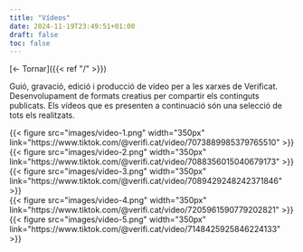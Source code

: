 ```yaml
---
title: "Vídeos"
date: 2024-11-19T23:49:51+01:00
draft: false
toc: false
---
```


[<- Tornar]({{< ref "/" >}})

Guió, gravació, edició i producció de vídeo per a les xarxes de Verificat. Desenvolupament de formats creatius per compartir els continguts publicats. Els vídeos que es presenten a continuació són una selecció de tots els realitzats.

<div class="grid grid-cols-3 gap-4">
    <div>{{< figure src="images/video-1.png" width="350px" link="https://www.tiktok.com/@verifi.cat/video/7073889985379765510" >}}</div>
    <div>{{< figure src="images/video-2.png" width="350px" link="https://www.tiktok.com/@verifi.cat/video/7088356015040679173" >}}</div>
    <div>{{< figure src="images/video-3.png" width="350px" link="https://www.tiktok.com/@verifi.cat/video/7089429248242371846" >}}</div>
    <div>{{< figure src="images/video-4.png" width="350px" link="https://www.tiktok.com/@verifi.cat/video/7205961590779202821" >}}</div>
    <div>{{< figure src="images/video-5.png" width="350px" link="https://www.tiktok.com/@verifi.cat/video/7148425925846224133" >}}</div>
</div>
